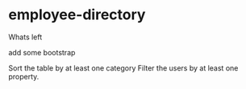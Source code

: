 # employee-directory

Whats left 

add some bootstrap 

Sort the table by at least one category
Filter the users by at least one property.